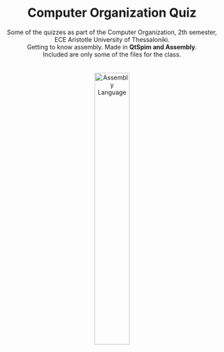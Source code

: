 <H1 align=center> Computer Organization Quiz </H1>

<p align=center> 
  Some of the quizzes as part of the Computer Organization, 2th semester, ECE Aristotle University of Thessaloniki.<br>
  Getting to know assembly. Made in <b>QtSpim and Assembly</b>.<br>
  Included are only some of the files for the class.<br>
  <br>
  <br>
  <img src="https://github.com/tsarnadelis/Computer-Organization-Quiz/assets/81568914/d21bd1ca-ae94-43fe-99c1-f823e7bc00c0" width=40% height=40% alt="Assembly Language">
</p>
